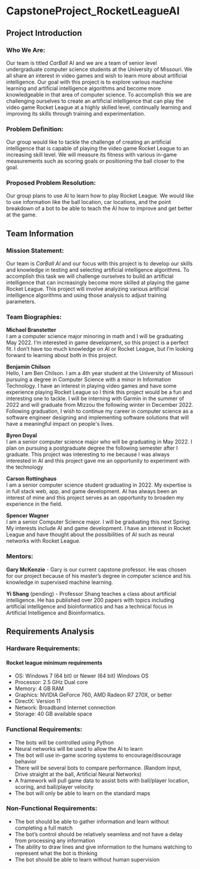 # CapstoneProject_RocketLeagueAI
## **Project Introduction**
### Who We Are:
Our team is titled *CarBall* AI and we are a team of senior level undergraduate computer
science students at the University of Missouri. We all share an interest in video games and wish to learn more about artificial intelligence. Our goal with this project is to explore various machine learning and artificial intelligence algorithms and become more knowledgeable in that area of computer science. To accomplish this we are challenging ourselves to create an artificial intelligence that can play the video game Rocket League at a highly skilled level, continually learning and improving its skills through training and experimentation.
### Problem Definition:
Our group would like to tackle the challenge of creating an artificial intelligence that is capable of playing the video game Rocket League to an increasing skill level. We will
measure its fitness with various in-game measurements such as scoring goals or positioning the ball closer to the goal.  
### Proposed Problem Resolution:
Our group plans to use AI to learn how to play Rocket League. We would like to use information like the ball location, car locations, and the point breakdown of a bot to be able to teach the AI how to improve and get better at the game.
<br>

## **Team Information**
### Mission Statement:
Our team is *CarBall AI* and our focus with this project is to develop our skills and knowledge in testing and selecting artificial intelligence algorithms. To accomplish this task we will challenge ourselves to build an artificial intelligence that can increasingly become more skilled at playing the game Rocket League. This project will involve analyzing various artificial intelligence algorithms and using those analysis to adjust training parameters.
### Team Biographies:
**Michael Branstetter**  
I am a computer science major minoring in math and I will be graduating May 2022. I’m interested in game development, so this project is a perfect fit. I don’t have too much knowledge on AI or Rocket League, but I’m looking forward to learning about both in this project.

**Benjamin Chilson**  
Hello, I am Ben Chilson. I am a 4th year student at the University of Missouri pursuing a degree in Computer Science with a minor in Information Technology. I have an interest in playing video games and have some experience playing Rocket League so I think this project would be a fun and interesting one to tackle. I will be interning with Garmin in the summer of 2022 and will graduate from Mizzou the following winter in December 2022. Following graduation, I wish to continue my career in computer science as a software engineer designing and implementing software solutions that will have a meaningful impact on people's lives.  

**Byron Doyal**  
I am a senior computer science major who will be graduating in May 2022. I plan on pursuing a postgraduate degree the following semester after I graduate. This project was interesting to me because I was always interested in AI and this project gave me an opportunity to experiment with the technology

**Carson Rottinghaus**  
I am a senior computer science student graduating in 2022. My expertise is in full stack web, app, and game development. AI has always been an interest of mine and this project serves as an opportunity to broaden my experience in the field.

**Spencer Wagner**  
I am a senior Computer Science major. I will be graduating this next Spring. My interests include AI and game development. I have an interest in Rocket League and have thought about the possibilities of AI such as neural networks with Rocket League.

### Mentors:
**Gary McKenzie** - Gary is our current capstone professor. He was chosen for our project because of his master’s degree in computer science and his knowledge in supervised machine learning.

**Yi Shang** (pending) - Professor Shang teaches a class about artificial intelligence. He has published over 200 papers with topics including artificial intelligence and bioinformatics and has a technical focus in Artificial Intelligence and Bioinformatics.
<br>

## **Requirements Analysis**
### Hardware Requirements:
#### **Rocket league minimum requirements**  
- OS: Windows 7 (64 bit) or Newer (64 bit) Windows OS  
- Processor: 2.5 GHz Dual core  
- Memory: 4 GB RAM  
- Graphics: NVIDIA GeForce 760, AMD Radeon R7 270X, or better  
- DirectX: Version 11  
- Network: Broadband Internet connection  
- Storage: 40 GB available space  

### Functional Requirements:
- The bots will be controlled using Python
- Neural networks will be used to allow the AI to learn
- The bot will use in-game scoring systems to encourage/discourage behavior
- There will be several bots to compare performance. (Random Input, Drive straight at the ball, Artificial Neural Networks)
- A framework will pull game data to assist bots with ball/player location, scoring, and ball/player velocity
- The bot will only be able to learn on the standard maps
### Non-Functional Requirements:
- The bot should be able to gather information and learn without completing a full match
- The bot’s control should be relatively seamless and not have a delay from processing any information
- The ability to draw lines and give information to the humans watching to represent
what the bot is thinking
- The bot should be able to learn without human supervision